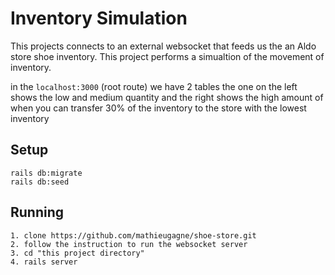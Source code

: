 # Inventory Simulation

This projects connects to an external websocket that feeds us the an Aldo store shoe inventory. This project performs a simualtion of the movement of inventory.

in the `localhost:3000` (root route) we have 2 tables the one on the left shows the low and medium quantity and the right shows the high amount of when you can transfer 30% of the inventory to the store with the lowest inventory

## Setup

```
rails db:migrate
rails db:seed
```

## Running

```
1. clone https://github.com/mathieugagne/shoe-store.git
2. follow the instruction to run the websocket server
3. cd "this project directory"
4. rails server
```
